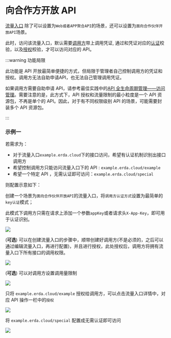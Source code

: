 # 向合作方开放 API

[流量入口](../../concepts/apigw/core.md#流量入口-endpoint) 除了可以设置为`Web或者APP聚合API`的场景，还可以设置为`面向合作伙伴开放API`场景。

此时，访问该流量入口，默认需要[调用方](../../concepts/apigw/core.md#调用方-consumer)带上调用凭证, 通过和凭证对应的[认证](../../concepts/apigw/core.md#认证-authentication-authn)校验，以及[授权](../../concepts/apigw/core.md#授权-authorization-authz)校验，才可以访问对应的 API。

:::warning 功能局限

此功能是 API 开放最简单便捷的方式，但局限于管理者自己控制调用方的凭证和授权。调用方无法自助申请API，也无法自己管理调用凭证。

如果调用方需要自助申请 API，请参考最佳实践中的[API 全生命周期管理——访问管理](../../practice/apigw/apim.md#访问管理)。需要注意的是，此方式下，API 授权和流量限制的最小粒度是一个 API 资源包，不再是单个的 API。因此，对于有不同权限级别 API 的场景，可能需要封装多个 API 资源包。

:::

### 示例一

若需求为：

- 对于流量入口`example.erda.cloud`下的接口访问，希望有认证机制识别出接口调用方
- 希望控制调用方只能访问流量入口下的 API : `example.erda.cloud/example`
- 希望一个特定 API ，无需认证即可访问：`example.erda.cloud/special`

则配置示意如下：

创建一个场景为`面向合作伙伴开放API`的流量入口，将`调用方认证方式`设置为最简单的`key认证`模式；

此模式下调用方只需在请求上添加一个参数`appKey`或者请求头`X-App-Key`，即可用于认证识别。

![](https://terminus-paas.oss-cn-hangzhou.aliyuncs.com/paas-doc/2021/08/17/86b58008-2bca-4d45-a12c-a3cf26f4b9e7.png)

(**可选**) 可以在创建流量入口的步骤中，顺带创建好调用方(不是必须的，之后可以通过编辑流量入口，再进行配置)，并且进行授权，此处授权后，调用方将拥有流量入口下所有接口的调用权限。

![](https://terminus-paas.oss-cn-hangzhou.aliyuncs.com/paas-doc/2021/08/17/f1c64c8e-c2ea-413f-be7d-2986b47c916d.png)

(**可选**) 可以对调用方设置调用量限制

![](https://terminus-paas.oss-cn-hangzhou.aliyuncs.com/paas-doc/2021/08/17/ba590271-e90f-4c43-85b2-23ff8c9f114a.png)

只将 `example.erda.cloud/example` 授权给调用方，可以点击流量入口详情中，对应 API 操作一栏中的`授权`

![](https://terminus-paas.oss-cn-hangzhou.aliyuncs.com/paas-doc/2021/08/17/8887142f-9377-4260-889b-820019e71519.png)

将 `example.erda.cloud/special` 配置成无需认证即可访问

![](https://terminus-paas.oss-cn-hangzhou.aliyuncs.com/paas-doc/2021/08/17/96954ef0-101a-4c56-a738-2b65b80da9b1.png)
